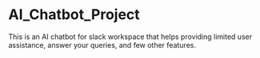# AI_Chatbot_Project
This is an AI chatbot for slack workspace that helps providing limited user assistance, answer your queries, and few other features.
